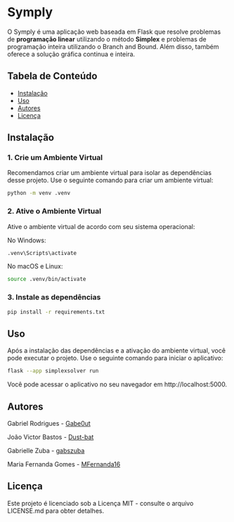 # Symply

O Symply é uma aplicação web baseada em Flask que resolve problemas de **programação linear** utilizando o método **Simplex** e problemas de programação inteira utilizando o Branch and Bound. Além disso, também oferece a solução gráfica continua e inteira. 


## Tabela de Conteúdo

- [Instalação](#instalação)
- [Uso](#uso)
- [Autores](#autores)
- [Licença](#licença)

## Instalação

### 1. Crie um Ambiente Virtual

Recomendamos criar um ambiente virtual para isolar as dependências desse projeto. Use o seguinte comando para criar um ambiente virtual:

```bash
python -m venv .venv
```
### 2. Ative o Ambiente Virtual

Ative o ambiente virtual de acordo com seu sistema operacional:

No Windows:
```bash
.venv\Scripts\activate
```
No macOS e Linux:
```bash
source .venv/bin/activate
```
### 3. Instale as dependências
```bash
pip install -r requirements.txt
```
## Uso

Após a instalação das dependências e a ativação do ambiente virtual, você pode executar o projeto. Use o seguinte comando para iniciar o aplicativo:
```bash
flask --app simplexsolver run
```

Você pode acessar o aplicativo no seu navegador em http://localhost:5000.

## Autores
Gabriel Rodrigues - [Gabe0ut](https://github.com/Gabe0ut "Gabe0ut")

João Victor Bastos - [Dust-bat](https://github.com/Dust-bat "Dust-bat")

Gabrielle Zuba - [gabszuba ](https://github.com/gabszuba "gabszuba")

Maria Fernanda Gomes - [MFernanda16](https://github.com/MFernanda16 "MFernanda16")

## Licença

Este projeto é licenciado sob a Licença MIT - consulte o arquivo LICENSE.md para obter detalhes.

